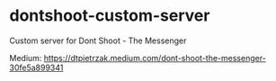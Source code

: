 # dontshoot-custom-server
Custom server for Dont Shoot - The Messenger

Medium:
https://dtpietrzak.medium.com/dont-shoot-the-messenger-30fe5a899341
